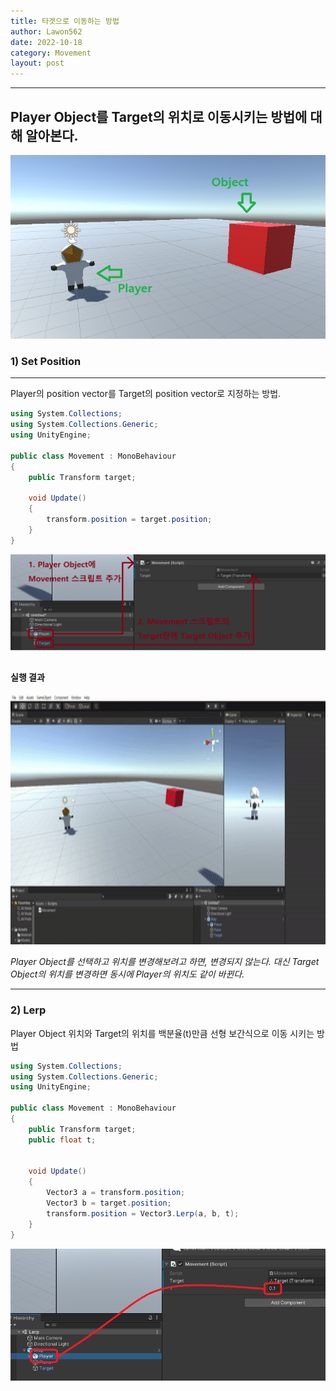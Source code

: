 ```yaml
---
title: 타겟으로 이동하는 방법
author: Lawon562
date: 2022-10-18
category: Movement
layout: post
---
```


<hr/>

## Player Object를 Target의 위치로 이동시키는 방법에 대해 알아본다.

![Player and Object Image](../assets/Movement/MoveToTarget/Title.png)

### 1) Set Position
<hr/>

<p>Player의 position vector를 Target의 position vector로 지정하는 방법.</p>

```c#
using System.Collections;
using System.Collections.Generic;
using UnityEngine;

public class Movement : MonoBehaviour
{
    public Transform target;

    void Update()
    {
        transform.position = target.position;
    }
}
```

![SetPosition_Unity](../assets/Movement/MoveToTarget/SetPosition1.png)

#### 실행 결과

<img src="../assets/Movement/MoveToTarget/SetPosition_result.gif" width="800px" height="400px" title="실행 결과" alt="실행 결과"/>

*Player Object를 선택하고 위치를 변경해보려고 하면, 변경되지 않는다. 대신 Target Object의 위치를 변경하면 동시에 Player의 위치도 같이 바뀐다.*
<hr/>


### 2) Lerp

<p>Player Object 위치와 Target의 위치를 백분율(t)만큼 선형 보간식으로 이동 시키는 방법</p>


```c#
using System.Collections;
using System.Collections.Generic;
using UnityEngine;

public class Movement : MonoBehaviour
{
    public Transform target;
    public float t;


    void Update()
    {
        Vector3 a = transform.position;
        Vector3 b = target.position;
        transform.position = Vector3.Lerp(a, b, t);
    }
}
```

![Lerp1](../assets/Movement/MoveToTarget/Lerp1.png)

